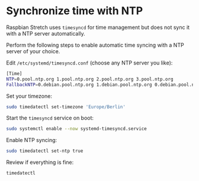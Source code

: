 # Synchronize time with NTP

Raspbian Stretch uses `timesyncd` for time management but does not sync it with a NTP server automatically.

Perform the following steps to enable automatic time syncing with a NTP server of your choice.

Edit `/etc/systemd/timesyncd.conf` (choose any NTP server you like):

```bash
[Time]
NTP=0.pool.ntp.org 1.pool.ntp.org 2.pool.ntp.org 3.pool.ntp.org
FallbackNTP=0.debian.pool.ntp.org 1.debian.pool.ntp.org 0.debian.pool.ntp.org
```

Set your timezone:

```bash
sudo timedatectl set-timezone 'Europe/Berlin'
```

Start the `timesyncd` service on boot:

```bash
sudo systemctl enable --now systemd-timesyncd.service
```

Enable NTP syncing:

```bash
sudo timedatectl set-ntp true
```

Review if everything is fine:

```bash
timedatectl
```